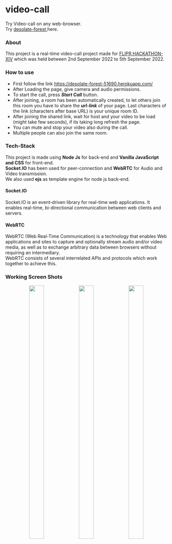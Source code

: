 # video-call

Try Video-call on any web-browser. <br>
Try <a href='https://desolate-forest-51690.herokuapp.com/'> desolate-forest </a> here.
### About
This project is a real-time video-call project made for <a href='https://flipr.ai'>FLIPR HACKATHON-XIV</a> which was held between 2nd September 2022 to 5th September 2022.

### How to use
<ul>
  <li> First follow the link <a href='https://desolate-forest-51690.herokuapp.com/'> https://desolate-forest-51690.herokuapp.com/ </a> </li>
  <li> After Loading the page, give camera and audio permissions. </li>
  <li> To start the call, press <b><i>Start Call</i></b> button. </li>
  <li> After joining, a room has been automatically created, to let others join this room you have to share the <b><i>url-link</i></b> of your page. Last characters of the link (characters after base URL) is your unique room ID. </li>
  
  <li> After joining the shared link, wait for host and your video to be load (might take few seconds), if its taking long refresh the page. </li>
  <li> You can mute and stop your video also during the call. </li>
  <li> Multiple people can also join the same room. </li>
  
</ul>

### Tech-Stack
This project is made using <b>Node Js</b> for back-end and <b>Vanilla JavaScript and CSS</b> for front-end. <br>
<b>Socket.IO</b> has been used for peer-connection and <b>WebRTC</b> for Audio and Video transmission. <br>
We also used <b>ejs</b> as template engine for node js back-end. <br>

#### Socket.IO
Socket.IO is an event-driven library for real-time web applications. It enables real-time, bi-directional communication between web clients and servers.
#### WebRTC
WebRTC (Web Real-Time Communication) is a technology that enables Web applications and sites to capture and optionally stream audio and/or video media, as well as to exchange arbitrary data between browsers without requiring an intermediary.<br>
WebRTC consists of several interrelated APIs and protocols which work together to achieve this.

### Working Screen Shots

<center> 
  <div>
    <img src="https://user-images.githubusercontent.com/58907200/188474560-1119f70d-278a-4b97-8778-72568aa68a33.png" width=30% height=45%>
    <img src="https://user-images.githubusercontent.com/58907200/188474549-00837cd3-0fbb-47ca-879c-0dc29497e4a0.png" width=30% height=45%>
    <img src="https://user-images.githubusercontent.com/58907200/188474576-8cc2867a-72ef-42b4-a2b4-3879a603f0c4.png" width=30% height=45%>
    
  </div>
</center>
